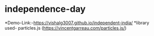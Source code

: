 # independence-day
*Demo-Link:-https://vishalg3007.github.io/independent-india/ 
*library used- particles.js (https://vincentgarreau.com/particles.js/)
